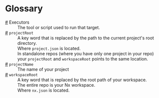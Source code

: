 # Glossary

<dl>
  <dt id="executorDefinitionInGlossary">
    <a href="#executorDefinitionInGlossary">#</a>
    Executors
  </dt>
  <dd>The tool or script used to run that target.</dd>
  <dt id="projectRootDefinitionInNx">
    <a href="#projectRootDefinitionInNx">#</a>
    <code>projectRoot</code>
  </dt>
  <dd>
    A key word that is replaced by the path to the current project's root directory.
  </dd>
  <dd>Where <code>project.json</code> is located.</dd>
  <dd>
    In standalone repos (where you have only one project in your repo) your <code>projectRoot</code> and <code>workspaceRoot</code> points to the same location.
  </dd>
  <dt id="projectNameDefinitionInNx">
    <a href="#projectNameDefinitionInNx">#</a>
    <code>projectName</code>
  </dt>
  <dd>The name of your project</dd>
  <dt id="workspaceRoot">
    <a href="#workspaceRootDefinitionInNx">#</a>
    <code>workspaceRoot</code>
  </dt>
  <dd>A key word that is replaced by the root path of your workspace.</dd>
  <dd>The entire repo is your Nx workspace.</dd>
  <dd>Where <code>nx.json</code> is located.</dd>
</dl>
